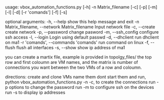 usage: vbox_automation_functions.py [-h] -n Matrix_filename [-c] [-p] [-m]
                                    [-l] [-d] [-r 'comands'] [-f] [-s]

optional arguments:
  -h, --help            show this help message and exit
  -n Matrix_filename, --network Matrix_filename
                        Input network file
  -c, --create          create network
  -p, --password        change pasword
  -m, --ssh_config      configure ssh access
  -l, --login           Login using default passwd
  -d, --dhclient        run dhclient on ma1
  -r 'comands', --commands 'comands'
                        run command on linux
  -f, --flush           flush all interfaces
  -s, --show            show ip address of ma1
  
  
  you can create a martix file, example is provided in topolgy_files/ 
  the top row and first coloumn are VM names, and the matrix is number of connections you want 
  between the two VMs of a row and coloumn.
  
  directions:
  create and clone VMs
  name them
  dont start them and run, python vbox_automation_functions.py -n <filename> -c, to create the connections
  run -p options to change the password
  run -m to configure ssh on the devices 
  run -s to display ip addresses
